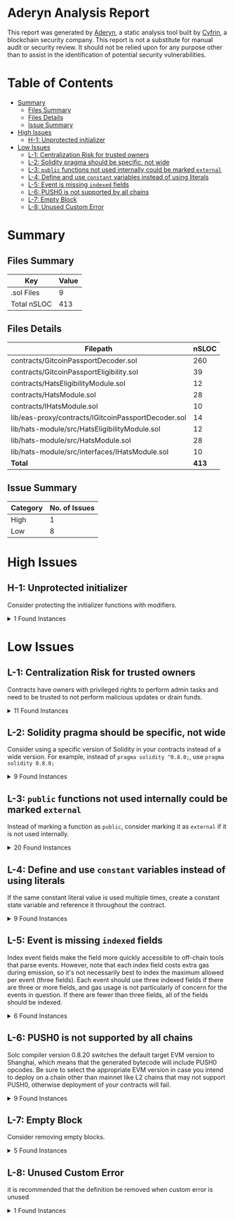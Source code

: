 # Aderyn Analysis Report

This report was generated by [Aderyn](https://github.com/Cyfrin/aderyn), a static analysis tool built by [Cyfrin](https://cyfrin.io), a blockchain security company. This report is not a substitute for manual audit or security review. It should not be relied upon for any purpose other than to assist in the identification of potential security vulnerabilities.
# Table of Contents

- [Summary](#summary)
  - [Files Summary](#files-summary)
  - [Files Details](#files-details)
  - [Issue Summary](#issue-summary)
- [High Issues](#high-issues)
  - [H-1: Unprotected initializer](#h-1-unprotected-initializer)
- [Low Issues](#low-issues)
  - [L-1: Centralization Risk for trusted owners](#l-1-centralization-risk-for-trusted-owners)
  - [L-2: Solidity pragma should be specific, not wide](#l-2-solidity-pragma-should-be-specific-not-wide)
  - [L-3: `public` functions not used internally could be marked `external`](#l-3-public-functions-not-used-internally-could-be-marked-external)
  - [L-4: Define and use `constant` variables instead of using literals](#l-4-define-and-use-constant-variables-instead-of-using-literals)
  - [L-5: Event is missing `indexed` fields](#l-5-event-is-missing-indexed-fields)
  - [L-6: PUSH0 is not supported by all chains](#l-6-push0-is-not-supported-by-all-chains)
  - [L-7: Empty Block](#l-7-empty-block)
  - [L-8: Unused Custom Error](#l-8-unused-custom-error)


# Summary

## Files Summary

| Key | Value |
| --- | --- |
| .sol Files | 9 |
| Total nSLOC | 413 |


## Files Details

| Filepath | nSLOC |
| --- | --- |
| contracts/GitcoinPassportDecoder.sol | 260 |
| contracts/GitcoinPassportEligibility.sol | 39 |
| contracts/HatsEligibilityModule.sol | 12 |
| contracts/HatsModule.sol | 28 |
| contracts/IHatsModule.sol | 10 |
| lib/eas-proxy/contracts/IGitcoinPassportDecoder.sol | 14 |
| lib/hats-module/src/HatsEligibilityModule.sol | 12 |
| lib/hats-module/src/HatsModule.sol | 28 |
| lib/hats-module/src/interfaces/IHatsModule.sol | 10 |
| **Total** | **413** |


## Issue Summary

| Category | No. of Issues |
| --- | --- |
| High | 1 |
| Low | 8 |


# High Issues

## H-1: Unprotected initializer

Consider protecting the initializer functions with modifiers.

<details><summary>1 Found Instances</summary>


- Found in contracts/GitcoinPassportDecoder.sol [Line: 215](contracts/GitcoinPassportDecoder.sol#L215)

	```solidity
	  function _initCurrentVersion(string[] memory providers) internal {
	```

</details>



# Low Issues

## L-1: Centralization Risk for trusted owners

Contracts have owners with privileged rights to perform admin tasks and need to be trusted to not perform malicious updates or drain funds.

<details><summary>11 Found Instances</summary>


- Found in contracts/GitcoinPassportDecoder.sol [Line: 93](contracts/GitcoinPassportDecoder.sol#L93)

	```solidity
	  function pause() public onlyOwner {
	```

- Found in contracts/GitcoinPassportDecoder.sol [Line: 97](contracts/GitcoinPassportDecoder.sol#L97)

	```solidity
	  function unpause() public onlyOwner {
	```

- Found in contracts/GitcoinPassportDecoder.sol [Line: 101](contracts/GitcoinPassportDecoder.sol#L101)

	```solidity
	  function _authorizeUpgrade(address) internal override onlyOwner {
	```

- Found in contracts/GitcoinPassportDecoder.sol [Line: 115](contracts/GitcoinPassportDecoder.sol#L115)

	```solidity
	  function setEASAddress(address _easContractAddress) external onlyOwner {
	```

- Found in contracts/GitcoinPassportDecoder.sol [Line: 127](contracts/GitcoinPassportDecoder.sol#L127)

	```solidity
	  function setGitcoinResolver(address _gitcoinResolver) external onlyOwner {
	```

- Found in contracts/GitcoinPassportDecoder.sol [Line: 139](contracts/GitcoinPassportDecoder.sol#L139)

	```solidity
	  function setPassportSchemaUID(bytes32 _schemaUID) public onlyOwner {
	```

- Found in contracts/GitcoinPassportDecoder.sol [Line: 151](contracts/GitcoinPassportDecoder.sol#L151)

	```solidity
	  function setScoreSchemaUID(bytes32 _schemaUID) public onlyOwner {
	```

- Found in contracts/GitcoinPassportDecoder.sol [Line: 163](contracts/GitcoinPassportDecoder.sol#L163)

	```solidity
	  function setMaxScoreAge(uint64 _maxScoreAge) public onlyOwner {
	```

- Found in contracts/GitcoinPassportDecoder.sol [Line: 177](contracts/GitcoinPassportDecoder.sol#L177)

	```solidity
	  function setThreshold(uint256 _threshold) public onlyOwner {
	```

- Found in contracts/GitcoinPassportDecoder.sol [Line: 191](contracts/GitcoinPassportDecoder.sol#L191)

	```solidity
	  function addProviders(string[] memory providers) external onlyOwner {
	```

- Found in contracts/GitcoinPassportDecoder.sol [Line: 232](contracts/GitcoinPassportDecoder.sol#L232)

	```solidity
	  function createNewVersion(string[] memory providers) external onlyOwner {
	```

</details>



## L-2: Solidity pragma should be specific, not wide

Consider using a specific version of Solidity in your contracts instead of a wide version. For example, instead of `pragma solidity ^0.8.0;`, use `pragma solidity 0.8.0;`

<details><summary>9 Found Instances</summary>


- Found in contracts/GitcoinPassportDecoder.sol [Line: 2](contracts/GitcoinPassportDecoder.sol#L2)

	```solidity
	pragma solidity ^0.8.9;
	```

- Found in contracts/GitcoinPassportEligibility.sol [Line: 2](contracts/GitcoinPassportEligibility.sol#L2)

	```solidity
	pragma solidity ^0.8.19;
	```

- Found in contracts/HatsEligibilityModule.sol [Line: 2](contracts/HatsEligibilityModule.sol#L2)

	```solidity
	pragma solidity ^0.8.19;
	```

- Found in contracts/HatsModule.sol [Line: 2](contracts/HatsModule.sol#L2)

	```solidity
	pragma solidity ^0.8.19;
	```

- Found in contracts/IHatsModule.sol [Line: 2](contracts/IHatsModule.sol#L2)

	```solidity
	pragma solidity ^0.8.19;
	```

- Found in lib/eas-proxy/contracts/IGitcoinPassportDecoder.sol [Line: 2](lib/eas-proxy/contracts/IGitcoinPassportDecoder.sol#L2)

	```solidity
	pragma solidity ^0.8.9;
	```

- Found in lib/hats-module/src/HatsEligibilityModule.sol [Line: 2](lib/hats-module/src/HatsEligibilityModule.sol#L2)

	```solidity
	pragma solidity ^0.8.19;
	```

- Found in lib/hats-module/src/HatsModule.sol [Line: 2](lib/hats-module/src/HatsModule.sol#L2)

	```solidity
	pragma solidity ^0.8.19;
	```

- Found in lib/hats-module/src/interfaces/IHatsModule.sol [Line: 2](lib/hats-module/src/interfaces/IHatsModule.sol#L2)

	```solidity
	pragma solidity ^0.8.19;
	```

</details>



## L-3: `public` functions not used internally could be marked `external`

Instead of marking a function as `public`, consider marking it as `external` if it is not used internally.

<details><summary>20 Found Instances</summary>


- Found in contracts/GitcoinPassportDecoder.sol [Line: 86](contracts/GitcoinPassportDecoder.sol#L86)

	```solidity
	  function initialize() public initializer {
	```

- Found in contracts/GitcoinPassportDecoder.sol [Line: 93](contracts/GitcoinPassportDecoder.sol#L93)

	```solidity
	  function pause() public onlyOwner {
	```

- Found in contracts/GitcoinPassportDecoder.sol [Line: 97](contracts/GitcoinPassportDecoder.sol#L97)

	```solidity
	  function unpause() public onlyOwner {
	```

- Found in contracts/GitcoinPassportDecoder.sol [Line: 107](contracts/GitcoinPassportDecoder.sol#L107)

	```solidity
	  function getProviders(uint32 version) public view returns (string[] memory) {
	```

- Found in contracts/GitcoinPassportDecoder.sol [Line: 139](contracts/GitcoinPassportDecoder.sol#L139)

	```solidity
	  function setPassportSchemaUID(bytes32 _schemaUID) public onlyOwner {
	```

- Found in contracts/GitcoinPassportDecoder.sol [Line: 151](contracts/GitcoinPassportDecoder.sol#L151)

	```solidity
	  function setScoreSchemaUID(bytes32 _schemaUID) public onlyOwner {
	```

- Found in contracts/GitcoinPassportDecoder.sol [Line: 163](contracts/GitcoinPassportDecoder.sol#L163)

	```solidity
	  function setMaxScoreAge(uint64 _maxScoreAge) public onlyOwner {
	```

- Found in contracts/GitcoinPassportDecoder.sol [Line: 177](contracts/GitcoinPassportDecoder.sol#L177)

	```solidity
	  function setThreshold(uint256 _threshold) public onlyOwner {
	```

- Found in contracts/GitcoinPassportDecoder.sol [Line: 464](contracts/GitcoinPassportDecoder.sol#L464)

	```solidity
	  function isHuman(address user) public view returns (bool) {
	```

- Found in contracts/GitcoinPassportEligibility.sol [Line: 63](contracts/GitcoinPassportEligibility.sol#L63)

	```solidity
	  function getWearerStatus(address wearer, uint256 /*_hatId*/ )
	```

- Found in contracts/HatsEligibilityModule.sol [Line: 19](contracts/HatsEligibilityModule.sol#L19)

	```solidity
	  function getWearerStatus(address _wearer, uint256 _hatId)
	```

- Found in contracts/HatsModule.sol [Line: 43](contracts/HatsModule.sol#L43)

	```solidity
	  function HATS() public pure returns (IHats) {
	```

- Found in contracts/HatsModule.sol [Line: 48](contracts/HatsModule.sol#L48)

	```solidity
	  function hatId() public pure returns (uint256) {
	```

- Found in contracts/HatsModule.sol [Line: 56](contracts/HatsModule.sol#L56)

	```solidity
	  function version() public view returns (string memory) {
	```

- Found in contracts/HatsModule.sol [Line: 65](contracts/HatsModule.sol#L65)

	```solidity
	  function setUp(bytes calldata _initData) public initializer {
	```

- Found in lib/hats-module/src/HatsEligibilityModule.sol [Line: 19](lib/hats-module/src/HatsEligibilityModule.sol#L19)

	```solidity
	  function getWearerStatus(address _wearer, uint256 _hatId)
	```

- Found in lib/hats-module/src/HatsModule.sol [Line: 43](lib/hats-module/src/HatsModule.sol#L43)

	```solidity
	  function HATS() public pure returns (IHats) {
	```

- Found in lib/hats-module/src/HatsModule.sol [Line: 48](lib/hats-module/src/HatsModule.sol#L48)

	```solidity
	  function hatId() public pure returns (uint256) {
	```

- Found in lib/hats-module/src/HatsModule.sol [Line: 56](lib/hats-module/src/HatsModule.sol#L56)

	```solidity
	  function version() public view returns (string memory) {
	```

- Found in lib/hats-module/src/HatsModule.sol [Line: 65](lib/hats-module/src/HatsModule.sol#L65)

	```solidity
	  function setUp(bytes calldata _initData) public initializer {
	```

</details>



## L-4: Define and use `constant` variables instead of using literals

If the same constant literal value is used multiple times, create a constant state variable and reference it throughout the contract.

<details><summary>9 Found Instances</summary>


- Found in contracts/GitcoinPassportDecoder.sol [Line: 324](contracts/GitcoinPassportDecoder.sol#L324)

	```solidity
	      for (uint256 j = 0; j < 256; ) {
	```

- Found in contracts/GitcoinPassportDecoder.sol [Line: 330](contracts/GitcoinPassportDecoder.sol#L330)

	```solidity
	        uint256 mappedProvidersIndex = i * 256 + j;
	```

- Found in contracts/GitcoinPassportDecoder.sol [Line: 361](contracts/GitcoinPassportDecoder.sol#L361)

	```solidity
	        i += 256;
	```

- Found in contracts/GitcoinPassportDecoder.sol [Line: 445](contracts/GitcoinPassportDecoder.sol#L445)

	```solidity
	    if (decimals > 4) {
	```

- Found in contracts/GitcoinPassportDecoder.sol [Line: 446](contracts/GitcoinPassportDecoder.sol#L446)

	```solidity
	      score /= 10 ** (decimals - 4);
	```

- Found in contracts/GitcoinPassportDecoder.sol [Line: 447](contracts/GitcoinPassportDecoder.sol#L447)

	```solidity
	    } else if (decimals < 4) {
	```

- Found in contracts/GitcoinPassportDecoder.sol [Line: 448](contracts/GitcoinPassportDecoder.sol#L448)

	```solidity
	      score *= 10 ** (4 - decimals);
	```

</details>



## L-5: Event is missing `indexed` fields

Index event fields make the field more quickly accessible to off-chain tools that parse events. However, note that each index field costs extra gas during emission, so it's not necessarily best to index the maximum allowed per event (three fields). Each event should use three indexed fields if there are three or more fields, and gas usage is not particularly of concern for the events in question. If there are fewer than three fields, all of the fields should be indexed.

<details><summary>6 Found Instances</summary>


- Found in contracts/GitcoinPassportDecoder.sol [Line: 78](contracts/GitcoinPassportDecoder.sol#L78)

	```solidity
	  event EASSet(address easAddress);
	```

- Found in contracts/GitcoinPassportDecoder.sol [Line: 79](contracts/GitcoinPassportDecoder.sol#L79)

	```solidity
	  event ResolverSet(address resolverAddress);
	```

- Found in contracts/GitcoinPassportDecoder.sol [Line: 80](contracts/GitcoinPassportDecoder.sol#L80)

	```solidity
	  event SchemaSet(bytes32 schemaUID);
	```

- Found in contracts/GitcoinPassportDecoder.sol [Line: 81](contracts/GitcoinPassportDecoder.sol#L81)

	```solidity
	  event ProvidersAdded(string[] providers);
	```

- Found in contracts/GitcoinPassportDecoder.sol [Line: 83](contracts/GitcoinPassportDecoder.sol#L83)

	```solidity
	  event MaxScoreAgeSet(uint256 maxScoreAge);
	```

- Found in contracts/GitcoinPassportDecoder.sol [Line: 84](contracts/GitcoinPassportDecoder.sol#L84)

	```solidity
	  event ThresholdSet(uint256 threshold);
	```

</details>



## L-6: PUSH0 is not supported by all chains

Solc compiler version 0.8.20 switches the default target EVM version to Shanghai, which means that the generated bytecode will include PUSH0 opcodes. Be sure to select the appropriate EVM version in case you intend to deploy on a chain other than mainnet like L2 chains that may not support PUSH0, otherwise deployment of your contracts will fail.

<details><summary>9 Found Instances</summary>


- Found in contracts/GitcoinPassportDecoder.sol [Line: 2](contracts/GitcoinPassportDecoder.sol#L2)

	```solidity
	pragma solidity ^0.8.9;
	```

- Found in contracts/GitcoinPassportEligibility.sol [Line: 2](contracts/GitcoinPassportEligibility.sol#L2)

	```solidity
	pragma solidity ^0.8.19;
	```

- Found in contracts/HatsEligibilityModule.sol [Line: 2](contracts/HatsEligibilityModule.sol#L2)

	```solidity
	pragma solidity ^0.8.19;
	```

- Found in contracts/HatsModule.sol [Line: 2](contracts/HatsModule.sol#L2)

	```solidity
	pragma solidity ^0.8.19;
	```

- Found in contracts/IHatsModule.sol [Line: 2](contracts/IHatsModule.sol#L2)

	```solidity
	pragma solidity ^0.8.19;
	```

- Found in lib/eas-proxy/contracts/IGitcoinPassportDecoder.sol [Line: 2](lib/eas-proxy/contracts/IGitcoinPassportDecoder.sol#L2)

	```solidity
	pragma solidity ^0.8.9;
	```

- Found in lib/hats-module/src/HatsEligibilityModule.sol [Line: 2](lib/hats-module/src/HatsEligibilityModule.sol#L2)

	```solidity
	pragma solidity ^0.8.19;
	```

- Found in lib/hats-module/src/HatsModule.sol [Line: 2](lib/hats-module/src/HatsModule.sol#L2)

	```solidity
	pragma solidity ^0.8.19;
	```

- Found in lib/hats-module/src/interfaces/IHatsModule.sol [Line: 2](lib/hats-module/src/interfaces/IHatsModule.sol#L2)

	```solidity
	pragma solidity ^0.8.19;
	```

</details>



## L-7: Empty Block

Consider removing empty blocks.

<details><summary>5 Found Instances</summary>


- Found in contracts/GitcoinPassportDecoder.sol [Line: 101](contracts/GitcoinPassportDecoder.sol#L101)

	```solidity
	  function _authorizeUpgrade(address) internal override onlyOwner {
	```

- Found in contracts/HatsEligibilityModule.sol [Line: 19](contracts/HatsEligibilityModule.sol#L19)

	```solidity
	  function getWearerStatus(address _wearer, uint256 _hatId)
	```

- Found in contracts/HatsModule.sol [Line: 70](contracts/HatsModule.sol#L70)

	```solidity
	  function _setUp(bytes calldata _initData) internal virtual { }
	```

- Found in lib/hats-module/src/HatsEligibilityModule.sol [Line: 19](lib/hats-module/src/HatsEligibilityModule.sol#L19)

	```solidity
	  function getWearerStatus(address _wearer, uint256 _hatId)
	```

- Found in lib/hats-module/src/HatsModule.sol [Line: 70](lib/hats-module/src/HatsModule.sol#L70)

	```solidity
	  function _setUp(bytes calldata _initData) internal virtual { }
	```

</details>



## L-8: Unused Custom Error

it is recommended that the definition be removed when custom error is unused

<details><summary>1 Found Instances</summary>


- Found in contracts/GitcoinPassportDecoder.sol [Line: 75](contracts/GitcoinPassportDecoder.sol#L75)

	```solidity
	  error ScoreDoesNotMeetThreshold(uint256 score);
	```

</details>



